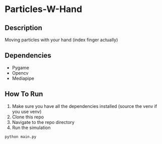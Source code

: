 # Particles-W-Hand

## Description

Moving particles with your hand (index finger actually)

## Dependencies

- Pygame
- Opencv
- Mediapipe

## How To Run

1. Make sure you have all the dependencies installed (source the venv if you use venv)
2. Clone this repo
3. Navigate to the repo directory
4. Run the simulation
```bash
python main.py
```
